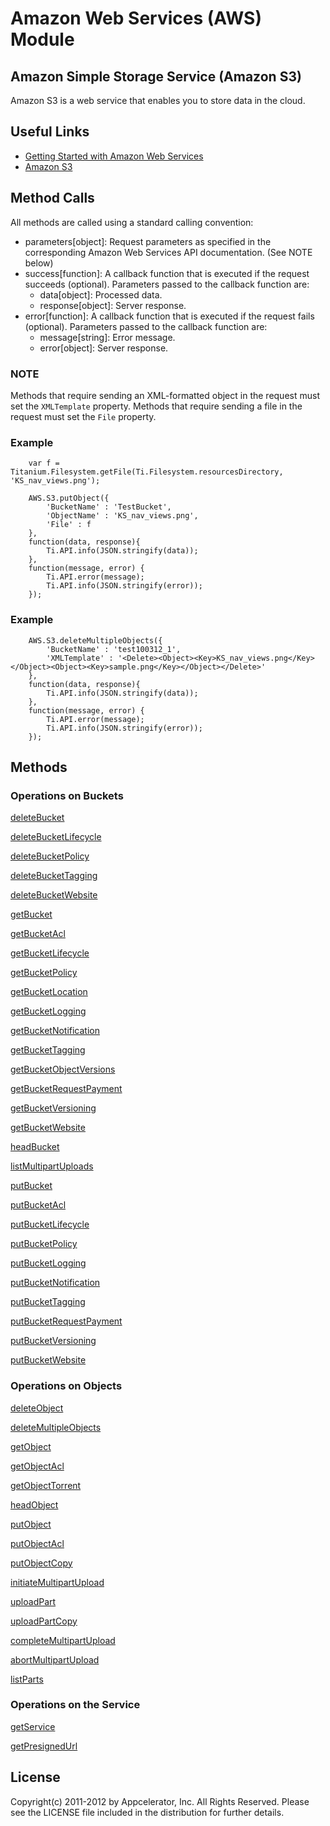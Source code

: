 # Amazon Web Services (AWS) Module

## Amazon Simple Storage Service (Amazon S3)
Amazon S3 is a web service that enables you to store data in the cloud.

## Useful Links

* [ Getting Started with Amazon Web Services ]( http://docs.amazonwebservices.com/gettingstarted/latest/awsgsg-intro/intro.html )
* [ Amazon S3 ]( http://aws.amazon.com/documentation/s3/ )

## Method Calls

All methods are called using a standard calling convention:

* parameters[object]: Request parameters as specified in the corresponding Amazon Web Services API documentation. (See NOTE below)
* success[function]: A callback function that is executed if the request succeeds (optional). Parameters passed to the callback function are:
    * data[object]: Processed data.
    * response[object]: Server response.
* error[function]: A callback function that is executed if the request fails (optional). Parameters passed to the callback function are:
    * message[string]: Error message.
    * error[object]: Server response.

### NOTE

Methods that require sending an XML-formatted object in the request must set the `XMLTemplate` property.
Methods that require sending a file in the request must set the `File` property.


### Example
        var f = Titanium.Filesystem.getFile(Ti.Filesystem.resourcesDirectory, 'KS_nav_views.png');

        AWS.S3.putObject({
            'BucketName' : 'TestBucket',
            'ObjectName' : 'KS_nav_views.png',
            'File' : f
        },
        function(data, response){
            Ti.API.info(JSON.stringify(data));
        },
        function(message, error) {
            Ti.API.error(message);
            Ti.API.info(JSON.stringify(error));
        });

### Example
        AWS.S3.deleteMultipleObjects({
            'BucketName' : 'test100312_1',
            'XMLTemplate' : '<Delete><Object><Key>KS_nav_views.png</Key></Object><Object><Key>sample.png</Key></Object></Delete>'
        },
        function(data, response){
            Ti.API.info(JSON.stringify(data));
        },
        function(message, error) {
            Ti.API.error(message);
            Ti.API.info(JSON.stringify(error));
        });

## Methods

### Operations on Buckets

[deleteBucket](http://docs.amazonwebservices.com/AmazonS3/latest/API/RESTBucketDELETE.html)

[deleteBucketLifecycle](http://docs.amazonwebservices.com/AmazonS3/latest/API/RESTBucketDELETElifecycle.html)

[deleteBucketPolicy](http://docs.amazonwebservices.com/AmazonS3/latest/API/RESTBucketDELETEpolicy.html)

[deleteBucketTagging](http://docs.amazonwebservices.com/AmazonS3/latest/API/RESTBucketDELETEtagging.html)

[deleteBucketWebsite](http://docs.amazonwebservices.com/AmazonS3/latest/API/RESTBucketDELETEwebsite.html)

[getBucket](http://docs.amazonwebservices.com/AmazonS3/latest/API/RESTBucketGET.html)

[getBucketAcl](http://docs.amazonwebservices.com/AmazonS3/latest/API/RESTBucketGETacl.html)

[getBucketLifecycle](http://docs.amazonwebservices.com/AmazonS3/latest/API/RESTBucketGETlifecycle.html)

[getBucketPolicy](http://docs.amazonwebservices.com/AmazonS3/latest/API/RESTBucketGETpolicy.html)

[getBucketLocation](http://docs.amazonwebservices.com/AmazonS3/latest/API/RESTBucketGETlocation.html)

[getBucketLogging](http://docs.amazonwebservices.com/AmazonS3/latest/API/RESTBucketGETlogging.html)

[getBucketNotification](http://docs.amazonwebservices.com/AmazonS3/latest/API/RESTBucketGETnotification.html)

[getBucketTagging](http://docs.amazonwebservices.com/AmazonS3/latest/API/RESTBucketGETtagging.html)

[getBucketObjectVersions](http://docs.amazonwebservices.com/AmazonS3/latest/API/RESTBucketGETVersion.html)

[getBucketRequestPayment](http://docs.amazonwebservices.com/AmazonS3/latest/API/RESTrequestPaymentGET.html)

[getBucketVersioning](http://docs.amazonwebservices.com/AmazonS3/latest/API/RESTBucketGETversioningStatus.html)

[getBucketWebsite](http://docs.amazonwebservices.com/AmazonS3/latest/API/RESTBucketGETwebsite.html)

[headBucket](http://docs.amazonwebservices.com/AmazonS3/latest/API/RESTBucketHEAD.html)

[listMultipartUploads](http://docs.amazonwebservices.com/AmazonS3/latest/API/mpUploadListMPUpload.html)

[putBucket](http://docs.amazonwebservices.com/AmazonS3/latest/API/RESTBucketPUT.html)

[putBucketAcl](http://docs.amazonwebservices.com/AmazonS3/latest/API/RESTBucketPUTacl.html)

[putBucketLifecycle](http://docs.amazonwebservices.com/AmazonS3/latest/API/RESTBucketPUTlifecycle.html)

[putBucketPolicy](http://docs.amazonwebservices.com/AmazonS3/latest/API/RESTBucketPUTpolicy.html)

[putBucketLogging](http://docs.amazonwebservices.com/AmazonS3/latest/API/RESTBucketPUTlogging.html)

[putBucketNotification](http://docs.amazonwebservices.com/AmazonS3/latest/API/RESTBucketPUTnotification.html)

[putBucketTagging](http://docs.amazonwebservices.com/AmazonS3/latest/API/RESTBucketPUTtagging.html)

[putBucketRequestPayment](http://docs.amazonwebservices.com/AmazonS3/latest/API/RESTrequestPaymentPUT.html)

[putBucketVersioning](http://docs.amazonwebservices.com/AmazonS3/latest/API/RESTBucketPUTVersioningStatus.html)

[putBucketWebsite](http://docs.amazonwebservices.com/AmazonS3/latest/API/RESTBucketPUTwebsite.html)

### Operations on Objects

[deleteObject](http://docs.amazonwebservices.com/AmazonS3/latest/API/RESTObjectDELETE.html)

[deleteMultipleObjects](http://docs.amazonwebservices.com/AmazonS3/latest/API/multiobjectdeleteapi.html)

[getObject](http://docs.amazonwebservices.com/AmazonS3/latest/API/RESTObjectGET.html)

[getObjectAcl](http://docs.amazonwebservices.com/AmazonS3/latest/API/RESTObjectGETacl.html)

[getObjectTorrent](http://docs.amazonwebservices.com/AmazonS3/latest/API/RESTObjectGETtorrent.html)

[headObject](http://docs.amazonwebservices.com/AmazonS3/latest/API/RESTObjectHEAD.html)

[putObject](http://docs.amazonwebservices.com/AmazonS3/latest/API/RESTObjectPUT.html)

[putObjectAcl](http://docs.amazonwebservices.com/AmazonS3/latest/API/RESTObjectPUTacl.html)

[putObjectCopy](http://docs.amazonwebservices.com/AmazonS3/latest/API/RESTObjectCOPY.html)

[initiateMultipartUpload](http://docs.amazonwebservices.com/AmazonS3/latest/API/mpUploadInitiate.html)

[uploadPart](http://docs.amazonwebservices.com/AmazonS3/latest/API/mpUploadUploadPart.html)

[uploadPartCopy](http://docs.amazonwebservices.com/AmazonS3/latest/API/mpUploadUploadPartCopy.html)

[completeMultipartUpload](http://docs.amazonwebservices.com/AmazonS3/latest/API/mpUploadComplete.html)

[abortMultipartUpload](http://docs.amazonwebservices.com/AmazonS3/latest/API/mpUploadAbort.html)

[listParts](http://docs.amazonwebservices.com/AmazonS3/latest/API/mpUploadListParts.html)

### Operations on the Service

[getService](http://docs.amazonwebservices.com/AmazonS3/latest/API/RESTServiceGET.html)

[getPresignedUrl](http://docs.amazonwebservices.com/sdkfornet/latest/apidocs/html/M_Amazon_S3_AmazonS3_GetPreSignedURL.htm)

## License

Copyright(c) 2011-2012 by Appcelerator, Inc. All Rights Reserved. Please see the LICENSE file included in the distribution for further details.

